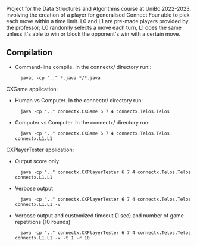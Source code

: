 Project for the Data Structures and Algorithms course at UniBo 2022-2023, involving the creation of a player for generalised Connect Four able to pick each move within a time limit.
L0 and L1 are pre-made players provided by the professor; L0 randomly selects a move each turn, L1 does the same unless it's able to win or block the opponent's win with a certain move.

## Compilation
- Command-line compile.  In the connectx/ directory run::

		javac -cp ".." *.java */*.java


CXGame application:

- Human vs Computer.  In the connectx/ directory run:
	
		java -cp ".." connectx.CXGame 6 7 4 connectx.Telos.Telos


- Computer vs Computer. In the connectx/ directory run:

		java -cp ".." connectx.CXGame 6 7 4 connectx.Telos.Telos connectx.L1.L1


CXPlayerTester application:

- Output score only:

		java -cp ".." connectx.CXPlayerTester 6 7 4 connectx.Telos.Telos connectx.L1.L1


- Verbose output

		java -cp ".." connectx.CXPlayerTester 6 7 4 connectx.Telos.Telos connectx.L1.L1 -v


- Verbose output and customized timeout (1 sec) and number of game repetitions (10 rounds)

		java -cp ".." connectx.CXPlayerTester 6 7 4 connectx.Telos.Telos connectx.L1.L1 -v -t 1 -r 10

